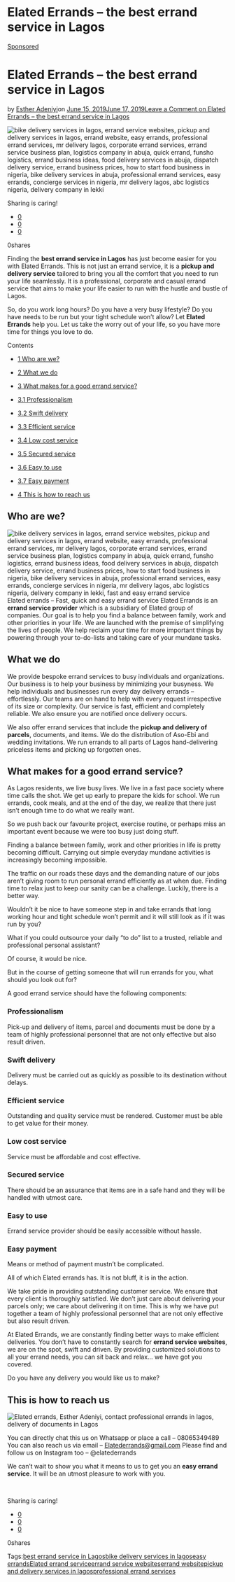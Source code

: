 # Elated Errands – the best errand service in Lagos

[Sponsored](https://estheradeniyi.com/category/sponsored/)
# Elated Errands &#x2013; the best errand service in Lagos

by [Esther Adeniyi](https://estheradeniyi.com/author/esther-adeniyi/)on [June 15, 2019June 17, 2019](https://estheradeniyi.com/elated-errands-the-best-errand-service-in-lagos/)[Leave a Comment on Elated Errands &#x2013; the best errand service in Lagos](https://estheradeniyi.com/elated-errands-the-best-errand-service-in-lagos/#respond)

![bike delivery services in lagos, errand service websites, pickup and delivery services in lagos, errand website, easy errands, professional errand services, mr delivery lagos, corporate errand services, errand service business plan, logistics company in abuja, quick errand, funsho logistics, errand business ideas, food delivery services in abuja, dispatch delivery service, errand business prices, how to start food business in nigeria, bike delivery services in abuja, professional errand services, easy errands, concierge services in nigeria, mr delivery lagos, abc logistics nigeria, delivery company in lekki](images\ELATED-ERRANDS-2-1.jpg)

Sharing is caring!

- [0](https://www.facebook.com/sharer/sharer.php?u=https%3A%2F%2Festheradeniyi.com%2Felated-errands-the-best-errand-service-in-lagos%2F&amp;t=Elated%20Errands%20-%20the%20best%20errand%20service%20in%20Lagos)
- [0](https://twitter.com/intent/tweet?text=Elated%20Errands%20-%20the%20best%20errand%20service%20in%20Lagos&amp;url=https%3A%2F%2Festheradeniyi.com%2Felated-errands-the-best-errand-service-in-lagos%2F)
- [0](#)

0shares

Finding the **best errand service in Lagos** has just become easier for you with Elated Errands. This is not just an errand service, it is a **pickup and delivery service** tailored to bring you all the comfort that you need to run your life seamlessly. It is a professional, corporate and casual errand service that aims to make your life easier to run with the hustle and bustle of Lagos.

So, do you work long hours? Do you have a very busy lifestyle? Do you have needs to be run but your tight schedule won&#x2019;t allow? Let **Elated Errands** help you. Let us take the worry out of your life, so you have more time for things you love to do.

Contents

- [1 Who are we?](#Who_are_we)
- [2 What we do](#What_we_do)
- [3 What makes for a good errand service?](#What_makes_for_a_good_errand_service)
- [3.1 Professionalism](#Professionalism)
- [3.2 Swift delivery](#Swift_delivery)
- [3.3 Efficient service](#Efficient_service)
- [3.4 Low cost service](#Low_cost_service)
- [3.5 Secured service](#Secured_service)
- [3.6 Easy to use](#Easy_to_use)
- [3.7 Easy payment](#Easy_payment)

- [4 This is how to reach us](#This_is_how_to_reach_us)

## Who are we?
![bike delivery services in lagos, errand service websites, pickup and delivery services in lagos, errand website, easy errands, professional errand services, mr delivery lagos, corporate errand services, errand service business plan, logistics company in abuja, quick errand, funsho logistics, errand business ideas, food delivery services in abuja, dispatch delivery service, errand business prices, how to start food business in nigeria, bike delivery services in abuja, professional errand services, easy errands, concierge services in nigeria, mr delivery lagos, abc logistics nigeria, delivery company in lekki, fast and easy errand service](images\elated-errands-1.jpg)Elated errands &#x2013; Fast, quick and easy errand service
Elated Errands is an **errand service provider** which is a subsidiary of Elated group of companies. Our goal is to help you find a balance between family, work and other priorities in your life. We are launched with the premise of simplifying the lives of people. We help reclaim your time for more important things by powering through your to-do-lists and taking care of your mundane tasks.

## What we do

We provide bespoke errand services to busy individuals and organizations. Our business is to help your business by minimizing your busyness. We help individuals and businesses run every day delivery errands &#x2013; effortlessly. Our teams are on hand to help with every request irrespective of its size or complexity. Our service is fast, efficient and completely reliable. We also ensure you are notified once delivery occurs.

We also offer errand services that include the **pickup and delivery of parcels**, documents, and items. We do the distribution of Aso-Ebi and wedding invitations. We run errands to all parts of Lagos hand-delivering priceless items and picking up forgotten ones.

## What makes for a good errand service?

As Lagos residents, we live busy lives. We live in a fast pace society where time calls the shot. We get up early to prepare the kids for school. We run errands, cook meals, and at the end of the day, we realize that there just isn&#x2019;t enough time to do what we really want.

So we push back our favourite project, exercise routine, or perhaps miss an important event because we were too busy just doing stuff.

Finding a balance between family, work and other priorities in life is pretty becoming difficult. Carrying out simple everyday mundane activities is increasingly becoming impossible.

The traffic on our roads these days and the demanding nature of our jobs aren&#x2019;t giving room to run personal errand efficiently as at when due. Finding time to relax just to keep our sanity can be a challenge. Luckily, there is a better way.

Wouldn&#x2019;t it be nice to have someone step in and take errands that long working hour and tight schedule won&#x2019;t permit and it will still look as if it was run by you?

What if you could outsource your daily &#x201C;to do&#x201D; list to a trusted, reliable and professional personal assistant?

Of course, it would be nice.

But in the course of getting someone that will run errands for you, what should you look out for?

A good errand service should have the following components:

### Professionalism

Pick-up and delivery of items, parcel and documents must be done by a team of highly professional personnel that are not only effective but also result driven.

### Swift delivery

Delivery must be carried out as quickly as possible to its destination without delays.

### Efficient service

Outstanding and quality service must be rendered. Customer must be able to get value for their money.

### Low cost service

Service must be affordable and cost effective.

### Secured service

There should be an assurance that items are in a safe hand and they will be handled with utmost care.

### Easy to use

Errand service provider should be easily accessible without hassle.

### Easy payment

Means or method of payment mustn&#x2019;t be complicated.

All of which Elated errands has. It is not bluff, it is in the action.

We take pride in providing outstanding customer service. We ensure that every client is thoroughly satisfied. We don&#x2019;t just care about delivering your parcels only; we care about delivering it on time. This is why we have put together a team of highly professional personnel that are not only effective but also result driven.

At Elated Errands, we are constantly finding better ways to make efficient deliveries. You don&#x2019;t have to constantly search for **errand service websites**, we are on the spot, swift and driven. By providing customized solutions to all your errand needs, you can sit back and relax&#x2026; we have got you covered.

Do you have any delivery you would like us to make?

## This is how to reach us

![Elated errands, Esther Adeniyi, contact professional errands in lagos, delivery of documents in Lagos](images\ELATEDERRANDS_LOGO.png)

You can directly chat this us on Whatsapp or place a call &#x2013; 08065349489
 You can also reach us via email &#x2013; Elatederrands@gmail.com
 Please find and follow us on Instagram too &#x2013; @elatederrands

We can&#x2019;t wait to show you what it means to us to get you an **easy errand service**. It will be an utmost pleasure to work with you.

&#xA0;

Sharing is caring!

- [0](https://www.facebook.com/sharer/sharer.php?u=https%3A%2F%2Festheradeniyi.com%2Felated-errands-the-best-errand-service-in-lagos%2F&amp;t=Elated%20Errands%20-%20the%20best%20errand%20service%20in%20Lagos)
- [0](https://twitter.com/intent/tweet?text=Elated%20Errands%20-%20the%20best%20errand%20service%20in%20Lagos&amp;url=https%3A%2F%2Festheradeniyi.com%2Felated-errands-the-best-errand-service-in-lagos%2F)
- [0](#)

0shares

Tags:[best errand service in Lagos](https://estheradeniyi.com/tag/best-errand-service-in-lagos/)[bike delivery services in lagos](https://estheradeniyi.com/tag/bike-delivery-services-in-lagos/)[easy errands](https://estheradeniyi.com/tag/easy-errands/)[Elated errand service](https://estheradeniyi.com/tag/elated-errand-service/)[errand service websites](https://estheradeniyi.com/tag/errand-service-websites/)[errand website](https://estheradeniyi.com/tag/errand-website/)[pickup and delivery services in lagos](https://estheradeniyi.com/tag/pickup-and-delivery-services-in-lagos/)[professional errand services](https://estheradeniyi.com/tag/professional-errand-services/)